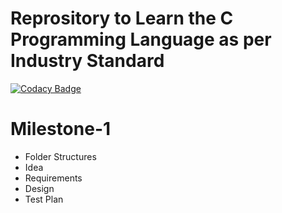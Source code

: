 # Reprository to Learn the C Programming Language as per Industry Standard

[![Codacy Badge](https://api.codacy.com/project/badge/Grade/c2c551d936f74148b8b0a9135f34fca9)](https://app.codacy.com/gh/pksingh786/M1_ProjectGoal_-APP-UTIL-GAME-?utm_source=github.com&utm_medium=referral&utm_content=pksingh786/M1_ProjectGoal_-APP-UTIL-GAME-&utm_campaign=Badge_Grade_Settings)


# Milestone-1
* Folder Structures
* Idea
* Requirements
* Design
* Test Plan
